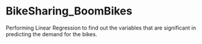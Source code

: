 # BikeSharing_BoomBikes
Performing Linear Regression to find out the variables that are significant in predicting the demand for the bikes.
